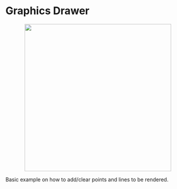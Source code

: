 <!--
title: Graphics Drawer
description: How to draw lines and points
image: https://storage.googleapis.com/atta-images/docs/tutorial/graphics-drawer/2022-08-20.gif
-->
# Graphics Drawer

<div align="center">
  <img src="https://storage.googleapis.com/atta-images/docs/tutorial/graphics-drawer/2022-08-20.gif" height="400">
</div>

Basic example on how to add/clear points and lines to be rendered.
